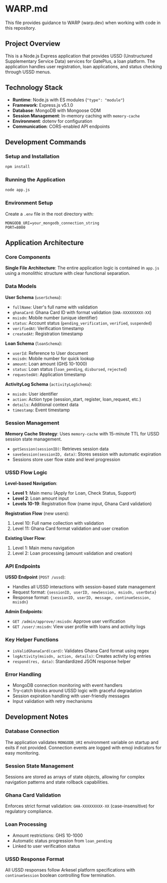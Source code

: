 # WARP.md

This file provides guidance to WARP (warp.dev) when working with code in this repository.

## Project Overview

This is a Node.js Express application that provides USSD (Unstructured Supplementary Service Data) services for GatePlus, a loan platform. The application handles user registration, loan applications, and status checking through USSD menus.

## Technology Stack

- **Runtime**: Node.js with ES modules (`"type": "module"`)
- **Framework**: Express.js v5.1.0
- **Database**: MongoDB with Mongoose ODM
- **Session Management**: In-memory caching with `memory-cache`
- **Environment**: dotenv for configuration
- **Communication**: CORS-enabled API endpoints

## Development Commands

### Setup and Installation
```bash
npm install
```

### Running the Application
```bash
node app.js
```

### Environment Setup
Create a `.env` file in the root directory with:
```
MONGODB_URI=your_mongodb_connection_string
PORT=8000
```

## Application Architecture

### Core Components

**Single File Architecture**: The entire application logic is contained in `app.js` using a monolithic structure with clear functional separation.

### Data Models

**User Schema** (`userSchema`):
- `fullName`: User's full name with validation
- `ghanaCard`: Ghana Card ID with format validation (`GHA-XXXXXXXXX-XX`)
- `msisdn`: Mobile number (unique identifier)
- `status`: Account status (`pending_verification`, `verified`, `suspended`)
- `verifiedAt`: Verification timestamp
- `createdAt`: Registration timestamp

**Loan Schema** (`loanSchema`):
- `userId`: Reference to User document
- `msisdn`: Mobile number for quick lookup
- `amount`: Loan amount (GHS 10-1000)
- `status`: Loan status (`loan_pending`, `disbursed`, `rejected`)
- `requestedAt`: Application timestamp

**ActivityLog Schema** (`activityLogSchema`):
- `msisdn`: User identifier
- `action`: Action type (session_start, register, loan_request, etc.)
- `details`: Additional context data
- `timestamp`: Event timestamp

### Session Management

**Memory Cache Strategy**: Uses `memory-cache` with 15-minute TTL for USSD session state management.

- `getSession(sessionID)`: Retrieves session data
- `saveSession(sessionID, data)`: Stores session with automatic expiration
- Sessions store user flow state and level progression

### USSD Flow Logic

**Level-based Navigation**:
- **Level 1**: Main menu (Apply for Loan, Check Status, Support)
- **Level 2**: Loan amount input
- **Levels 10-19**: Registration flow (name input, Ghana Card validation)

**Registration Flow** (new users):
1. Level 10: Full name collection with validation
2. Level 11: Ghana Card format validation and user creation

**Existing User Flow**:
1. Level 1: Main menu navigation
2. Level 2: Loan processing (amount validation and creation)

### API Endpoints

**USSD Endpoint** (`POST /ussd`):
- Handles all USSD interactions with session-based state management
- Request format: `{sessionID, userID, newSession, msisdn, userData}`
- Response format: `{sessionID, userID, message, continueSession, msisdn}`

**Admin Endpoints**:
- `GET /admin/approve/:msisdn`: Approve user verification
- `GET /user/:msisdn`: View user profile with loans and activity logs

### Key Helper Functions

- `isValidGhanaCard(card)`: Validates Ghana Card format using regex
- `logActivity(msisdn, action, details)`: Creates activity log entries
- `respond(res, data)`: Standardized JSON response helper

### Error Handling

- MongoDB connection monitoring with event handlers
- Try-catch blocks around USSD logic with graceful degradation
- Session expiration handling with user-friendly messages
- Input validation with retry mechanisms

## Development Notes

### Database Connection
The application validates `MONGODB_URI` environment variable on startup and exits if not provided. Connection events are logged with emoji indicators for easy monitoring.

### Session State Management
Sessions are stored as arrays of state objects, allowing for complex navigation patterns and state rollback capabilities.

### Ghana Card Validation
Enforces strict format validation: `GHA-XXXXXXXXX-XX` (case-insensitive) for regulatory compliance.

### Loan Processing
- Amount restrictions: GHS 10-1000
- Automatic status progression from `loan_pending`
- Linked to user verification status

### USSD Response Format
All USSD responses follow Arkesel platform specifications with `continueSession` boolean controlling flow termination.